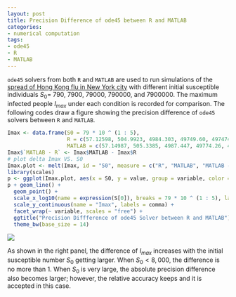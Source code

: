 ```yaml
---
layout: post
title: Precision Difference of ode45 between R and MATLAB
categories:
- numerical computation
tags:
- ode45
- R
- MATLAB
---
```


`ode45` solvers from both `R` and `MATLAB` are used to run simulations of the [spread of Hong Kong flu in New York city](https://www.math.duke.edu//education/ccp/materials/diffcalc/sir/sir1.html) with different initial susceptible individuals $S_0 =$ 790, 7900, 79000, 790000, and 7900000. The maximum infected people $I_{max}$ under each condition is recorded for comparison. The following codes draw a figure showing the precision difference of `ode45` solvers between `R` and `MATLAB`.

```{.r .numberLines}
Imax <- data.frame(S0 = 79 * 10 ^ (1 : 5), 
                   R = c(57.12598, 504.9923, 4984.303, 49749.60, 497474.2), 
                   MATLAB = c(57.14987, 505.3385, 4987.447, 49774.26, 497552.2))
Imax$`MATLAB - R` <- Imax$MATLAB - Imax$R
# plot delta Imax VS. S0
Imax.plot <- melt(Imax, id = "S0", measure = c("R", "MATLAB", "MATLAB - R"))
library(scales)
p <- ggplot(Imax.plot, aes(x = S0, y = value, group = variable, color = variable))
p + geom_line() + 
  geom_point() + 
  scale_x_log10(name = expression(S[0]), breaks = 79 * 10 ^ (1 : 5), labels = comma) + 
  scale_y_continuous(name = "Imax", labels = comma) + 
  facet_wrap(~ variable, scales = "free") + 
  ggtitle("Precision Diffference of ode45 Solver between R and MATLAB") + 
  theme_bw(base_size = 14)
```

![](http://tonytsai.name/materials/RK4SIR_files/figure-html/unnamed-chunk-21-1.png) 

As shown in the right panel, the difference of $I_{max}$ increases with the initial susceptible number $S_0$ getting larger. When $S_0 < 8,000$, the difference is no more than 1. When $S_0$ is very large, the absolute precision difference also becomes larger; however, the relative accuracy keeps and it is accepted in this case.